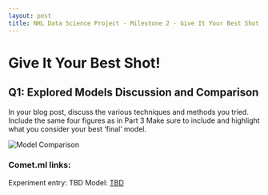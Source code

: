 ```yaml
---
layout: post
title: NHL Data Science Project - Milestone 2 - Give It Your Best Shot!
---
```



# Give It Your Best Shot!

## Q1: Explored Models Discussion and Comparison




In your blog post, discuss the various techniques and methods you tried. Include the same four figures as in Part 3
Make sure to include and highlight what you consider your best ‘final’ model.


![Model Comparison](/Images/M2_BS_Q1_ModelComparison.png)

### Comet.ml links:
Experiment entry:
TBD Model: [TBD](TBD)








